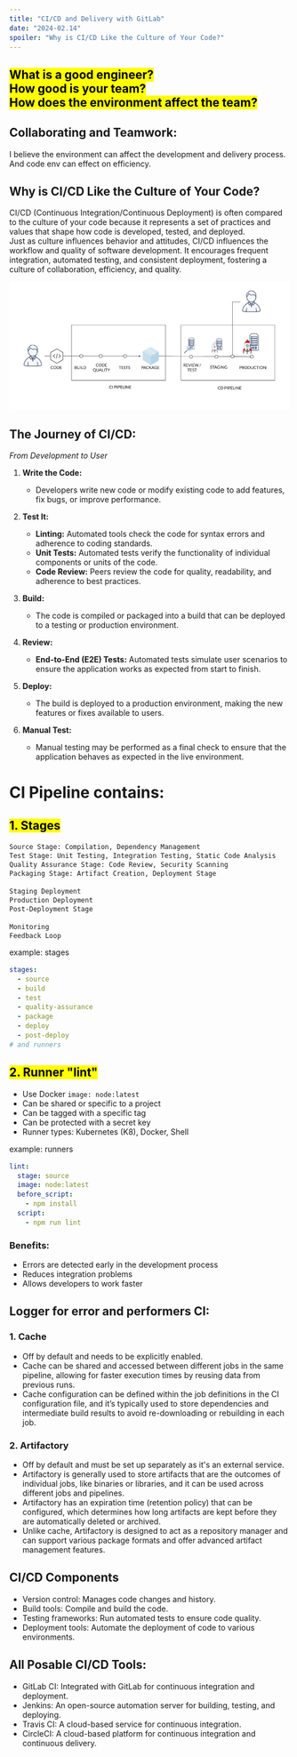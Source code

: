 ```yaml
---
title: "CI/CD and Delivery with GitLab"
date: "2024-02.14"
spoiler: "Why is CI/CD Like the Culture of Your Code?"
---
```


## <mark>What is a good engineer? <br/>How good is your team? <br/>How does the environment affect the team? </mark>

## Collaborating and Teamwork:

I believe the environment can affect the development and delivery process.
And code env can effect on efficiency.

## Why is CI/CD Like the Culture of Your Code?

CI/CD (Continuous Integration/Continuous Deployment) is often compared to the culture of your code because it represents a set of practices and values that shape how code is developed, tested, and deployed.<br/> Just as culture influences behavior and attitudes, CI/CD influences the workflow and quality of software development. It encourages frequent integration, automated testing, and consistent deployment, fostering a culture of collaboration, efficiency, and quality.

![CI/CD workflow](img.jpg)

## The Journey of CI/CD:

_From Development to User_

1. **Write the Code:**

   - Developers write new code or modify existing code to add features, fix bugs, or improve performance.

2. **Test It:**

   - **Linting:** Automated tools check the code for syntax errors and adherence to coding standards.
   - **Unit Tests:** Automated tests verify the functionality of individual components or units of the code.
   - **Code Review:** Peers review the code for quality, readability, and adherence to best practices.

3. **Build:**

   - The code is compiled or packaged into a build that can be deployed to a testing or production environment.

4. **Review:**

   - **End-to-End (E2E) Tests:** Automated tests simulate user scenarios to ensure the application works as expected from start to finish.

5. **Deploy:**

   - The build is deployed to a production environment, making the new features or fixes available to users.

6. **Manual Test:**
   - Manual testing may be performed as a final check to ensure that the application behaves as expected in the live environment.

# CI Pipeline contains:

## <mark>1. Stages</mark>

```
Source Stage: Compilation, Dependency Management
Test Stage: Unit Testing, Integration Testing, Static Code Analysis
Quality Assurance Stage: Code Review, Security Scanning
Packaging Stage: Artifact Creation, Deployment Stage

Staging Deployment
Production Deployment
Post-Deployment Stage

Monitoring
Feedback Loop
```

example: stages

```yml
stages:
  - source
  - build
  - test
  - quality-assurance
  - package
  - deploy
  - post-deploy
# and runners
```

## <mark>2. Runner "lint"</mark>

- Use Docker `image: node:latest`
- Can be shared or specific to a project
- Can be tagged with a specific tag
- Can be protected with a secret key
- Runner types: Kubernetes (K8), Docker, Shell

example: runners

```yml
lint:
  stage: source
  image: node:latest
  before_script:
    - npm install
  script:
    - npm run lint
```

### Benefits:

- Errors are detected early in the development process
- Reduces integration problems
- Allows developers to work faster

## Logger for error and performers CI:

### 1. Cache

- Off by default and needs to be explicitly enabled.
- Cache can be shared and accessed between different jobs in the same pipeline, allowing for faster execution times by reusing data from previous runs.
- Cache configuration can be defined within the job definitions in the CI configuration file, and it’s typically used to store dependencies and intermediate build results to avoid re-downloading or rebuilding in each job.

### 2. Artifactory

- Off by default and must be set up separately as it's an external service.
- Artifactory is generally used to store artifacts that are the outcomes of individual jobs, like binaries or libraries, and it can be used across different jobs and pipelines.
- Artifactory has an expiration time (retention policy) that can be configured, which determines how long artifacts are kept before they are automatically deleted or archived.
- Unlike cache, Artifactory is designed to act as a repository manager and can support various package formats and offer advanced artifact management features.

## CI/CD Components

- Version control: Manages code changes and history.
- Build tools: Compile and build the code.
- Testing frameworks: Run automated tests to ensure code quality.
- Deployment tools: Automate the deployment of code to various environments.

## All Posable CI/CD Tools:

- GitLab CI: Integrated with GitLab for continuous integration and deployment.
- Jenkins: An open-source automation server for building, testing, and deploying.
- Travis CI: A cloud-based service for continuous integration.
- CircleCI: A cloud-based platform for continuous integration and continuous delivery.
